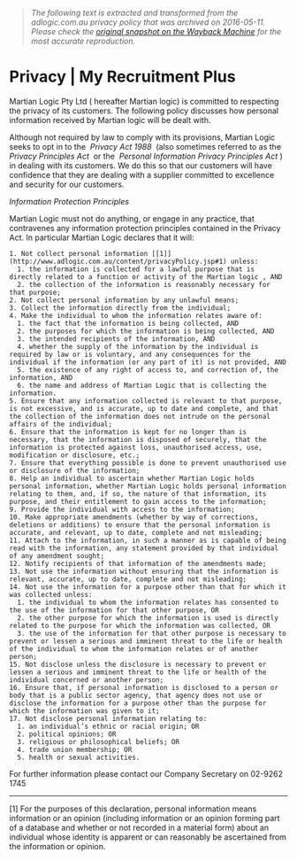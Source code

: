 > *The following text is extracted and transformed from the adlogic.com.au privacy policy that was archived on 2016-05-11. Please check the [original snapshot on the Wayback Machine](https://web.archive.org/web/20160511094325id_/http%3A//www.adlogic.com.au/legal/privacy-policy) for the most accurate reproduction.*

# Privacy | My Recruitment Plus

Martian Logic Pty Ltd ( hereafter Martian logic) is committed to respecting the privacy of its customers. The following policy discusses how personal information received by Martian logic will be dealt with.

Although not required by law to comply with its provisions, Martian Logic seeks to opt in to the  _Privacy Act 1988_  (also sometimes referred to as the  _Privacy Principles Act_  or the  _Personal Information Privacy Principles Act_ ) in dealing with its customers. We do this so that our customers will have confidence that they are dealing with a supplier committed to excellence and security for our customers.

_Information Protection Principles_

Martian Logic must not do anything, or engage in any practice, that contravenes any information protection principles contained in the Privacy Act. In particular Martian Logic declares that it will:

    1. Not collect personal information [[1]](http://www.adlogic.com.au/content/privacyPolicy.jsp#1) unless: 
      1. the information is collected for a lawful purpose that is directly related to a function or activity of the Martian logic , AND
      2. the collection of the information is reasonably necessary for that purpose;
    2. Not collect personal information by any unlawful means;
    3. Collect the information directly from the individual;
    4. Make the individual to whom the information relates aware of: 
      1. the fact that the information is being collected, AND
      2. the purposes for which the information is being collected, AND
      3. the intended recipients of the information, AND
      4. whether the supply of the information by the individual is required by law or is voluntary, and any consequences for the individual if the information (or any part of it) is not provided, AND
      5. the existence of any right of access to, and correction of, the information, AND
      6. the name and address of Martian Logic that is collecting the information.
    5. Ensure that any information collected is relevant to that purpose, is not excessive, and is accurate, up to date and complete, and that the collection of the information does not intrude on the personal affairs of the individual;
    6. Ensure that the information is kept for no longer than is necessary, that the information is disposed of securely, that the information is protected against loss, unauthorised access, use, modification or disclosure, etc.;
    7. Ensure that everything possible is done to prevent unauthorised use or disclosure of the information;
    8. Help an individual to ascertain whether Martian Logic holds personal information, whether Martian Logic holds personal information relating to them, and, if so, the nature of that information, its purpose, and their entitlement to gain access to the information;
    9. Provide the individual with access to the information;
    10. Make appropriate amendments (whether by way of corrections, deletions or additions) to ensure that the personal information is accurate, and relevant, up to date, complete and not misleading;
    11. Attach to the information, in such a manner as is capable of being read with the information, any statement provided by that individual of any amendment sought;
    12. Notify recipients of that information of the amendments made;
    13. Not use the information without ensuring that the information is relevant, accurate, up to date, complete and not misleading;
    14. Not use the information for a purpose other than that for which it was collected unless: 
      1. the individual to whom the information relates has consented to the use of the information for that other purpose, OR
      2. the other purpose for which the information is used is directly related to the purpose for which the information was collected, OR
      3. the use of the information for that other purpose is necessary to prevent or lessen a serious and imminent threat to the life or health of the individual to whom the information relates or of another person;
    15. Not disclose unless the disclosure is necessary to prevent or lessen a serious and imminent threat to the life or health of the individual concerned or another person;
    16. Ensure that, if personal information is disclosed to a person or body that is a public sector agency, that agency does not use or disclose the information for a purpose other than the purpose for which the information was given to it;
    17. Not disclose personal information relating to: 
      1. an individual’s ethnic or racial origin; OR
      2. political opinions; OR
      3. religious or philosophical beliefs; OR
      4. trade union membership; OR
      5. health or sexual activities.



For further information please contact our Company Secretary on 02-9262 1745

* * *

[1] For the purposes of this declaration, personal information means information or an opinion (including information or an opinion forming part of a database and whether or not recorded in a material form) about an individual whose identity is apparent or can reasonably be ascertained from the information or opinion.
